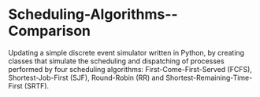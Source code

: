 # Scheduling-Algorithms--Comparison
Updating a simple discrete event simulator written in Python, by creating classes that simulate the 
scheduling and dispatching of processes performed by four scheduling algorithms: First-Come-First-Served (FCFS), 
Shortest-Job-First (SJF), Round-Robin (RR) and Shortest-Remaining-Time-First (SRTF).
